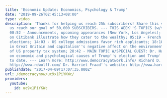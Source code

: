 ```yaml
---
title: 'Economic Update: Economics, Psychology & Trump'
date: "2019-09-26T02:45:13+08:00"
type: video
description: 'Thanks for helping us reach 25k subscribers! Share this video to help
  us reach our goal of 50,000 SUBSCRIBERS. --- THIS WEEK''S TOPICS (w/timestamps):
  00:52 - Announcements, upcoming appearances (New York, Los Angeles); 03:06 - Updates
  on Citibank illustrate how they cater to the wealthy; 05:19 - French presidential
  elections; 14:03 - US college admissions favor rich applicants; 18:10 - Divestment
  in Great Britain and capitalism''s negative affect on the environment; 24:20 - Injustice
  of US property tax system; 28:42 - MAIN TOPIC W/SPECIAL GUEST: Dr. Harriet Fraad
  on economic and psychological causes of Trump''s election and Trump''s performance
  to date. --- Learn more: http://www.democracyatwork.info/ Richard D. Wolff''s website:
  http://www.rdwolff.com/ Dr. Harriet Fraad''s website: http://www.harrietfraad.com/'
publishdate: "2017-04-09T17:07:35.000Z"
url: /democracynow/uc9x1PiYKWc/
providers:
  youtube:
    id: uc9x1PiYKWc
---
```

